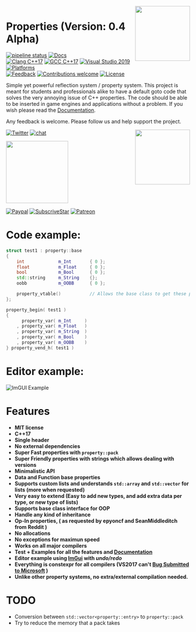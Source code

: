 <img src="https://i.imgur.com/GfJb3sQ.jpg" align="right" width="150px" />


# Properties (Version: 0.4 Alpha)

[      ![pipeline status](https://gitlab.com/LIONant/properties/badges/master/pipeline.svg)](https://gitlab.com/LIONant/properties/commits/master)
[            ![Docs](https://img.shields.io/badge/docs-ready-brightgreen.svg)](https://gitlab.com/LIONant/properties/blob/master/docs/Documentation.md)
<br>
[          ![Clang C++17](https://img.shields.io/badge/clang%20C%2B%2B17-compatible-brightgreen.svg)]()
[            ![GCC C++17](https://img.shields.io/badge/gcc%20C%2B%2B17-compatible-brightgreen.svg)]()
[   ![Visual Studio 2019](https://img.shields.io/badge/Visual%20Studio%202019-compatible-brightgreen.svg)]()
<br>
[            ![Platforms](https://img.shields.io/badge/Platforms-All%20Supported-blue.svg)]()
<br>
[             ![Feedback](https://img.shields.io/badge/feedback-welcome-brightgreen.svg)](https://gitlab.com/LIONant/properties/issues)
[![Contributions welcome](https://img.shields.io/badge/contributions-welcome-brightgreen.svg)](https://gitlab.com/LIONant/properties)
[              ![License](https://img.shields.io/badge/license-MIT-blue.svg)](https://opensource.org/licenses/MIT)

Simple yet powerful reflection system / property system. This project is meant for students and professionals alike to have 
a default goto code that solves the very annoying issue of C++ properties. The code should be able to be inserted in game engines 
and applications without a problem. If you wish please read the
[Documentation](https://gitlab.com/LIONant/properties/blob/master/docs/Documentation.md). 

Any feedback is welcome. Please follow us and help support the project.

<img src="https://i.imgur.com/9a5d2ee.png" align="right" width="150px" />

[              ![Twitter](https://img.shields.io/twitter/follow/nickreal03.svg?label=Follow&style=social)](https://twitter.com/nickreal03)
[                 ![chat](https://img.shields.io/discord/552344404258586644.svg?logo=discord)](https://discord.gg/fqaFSRE)

[<img src="https://i.imgur.com/4g2tHbP.png" width="170px" />](https://www.paypal.com/cgi-bin/webscr?cmd=_s-xclick&hosted_button_id=QPCQL53F8N73J&source=url)

[![Paypal](https://img.shields.io/badge/PayPal-Donate-blue.svg)](https://www.paypal.com/cgi-bin/webscr?cmd=_s-xclick&hosted_button_id=QPCQL53F8N73J)
[        ![SubscriveStar](https://img.shields.io/badge/SubscriveStar-Donate-blue.svg)](https://www.subscribestar.com/LIONant)
[              ![Patreon](https://img.shields.io/badge/Patreon-Donate-blue.svg)](https://www.patreon.com/LIONant)


# Code example:

```cpp
struct test1 : property::base
{
    int             m_Int       { 0 };
    float           m_Float     { 0 };
    bool            m_Bool      { 0 };
    std::string     m_String    {};
    oobb            m_OOBB      { 0 };

    property_vtable()           // Allows the base class to get these properties  
};

property_begin( test1 )
{
      property_var( m_Int     )
    , property_var( m_Float   )
    , property_var( m_String  )
    , property_var( m_Bool    )
    , property_var( m_OOBB    )
} property_vend_h( test1 )
```

# Editor example:
![ImGUI Example](https://i.imgur.com/KEuB81P.png "ImGUI Example" )

# Features
* **MIT license**
* **C++17**
* **Single header**
* **No external dependencies**
* **Super Fast properties with `property::pack`**
* **Super Friendly properties with strings which allows dealing with versions**
* **Minimalistic API**
* **Data and Function base properties**
* **Supports custom lists and understands `std::array` and `std::vector` for lists (more when requested)**
* **Very easy to extend (Easy to add new types, and add extra data per type, or new type of lists)**
* **Supports base class interface for OOP**
* **Handle any kind of inheritance**
* **Op-In properties, ( as requested by epyoncf and SeanMiddleditch from Reddit )**
* **No allocations**
* **No exceptions for maximun speed**
* **Works on all major compilers**
* **Test + Examples for all the features and [Documentation](https://gitlab.com/LIONant/properties/blob/master/docs/Documentation.md)**
* **Editor example using [ImGui](https://github.com/ocornut/imgui) with *undo/redo***
* **Everything is constexpr for all compilers (VS2017 can't [Bug Submitted to Microsoft](https://developercommunity.visualstudio.com/content/problem/463683/constant-expression-fails-while-gcc-and-clang-is-o.html?childToView=469517#comment-469517) )**
* **Unlike other property systems, no extra/external compilation needed.** 

# TODO
* Conversion between `std::vector<property::entry>` to `property::pack`
* Try to reduce the memory that a pack takes
